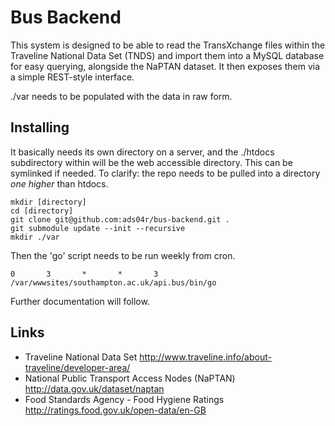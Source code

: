 Bus Backend
===========

This system is designed to be able to read the TransXchange files within the
Traveline National Data Set (TNDS) and import them into a MySQL database for
easy querying, alongside the NaPTAN dataset. It then exposes them via a simple
REST-style interface.

./var needs to be populated with the data in raw form.

Installing
----------

It basically needs its own directory on a server, and the ./htdocs subdirectory
within will be the web accessible directory. This can be symlinked if needed.
To clarify: the repo needs to be pulled into a directory *one higher* than
htdocs.

```
mkdir [directory]
cd [directory]
git clone git@github.com:ads04r/bus-backend.git .
git submodule update --init --recursive
mkdir ./var
```

Then the 'go' script needs to be run weekly from cron.

```
0       3       *       *       3       /var/wwwsites/southampton.ac.uk/api.bus/bin/go
```


Further documentation will follow.

Links
-----
* Traveline National Data Set
  http://www.traveline.info/about-traveline/developer-area/
* National Public Transport Access Nodes (NaPTAN)
  http://data.gov.uk/dataset/naptan
* Food Standards Agency - Food Hygiene Ratings
  http://ratings.food.gov.uk/open-data/en-GB
